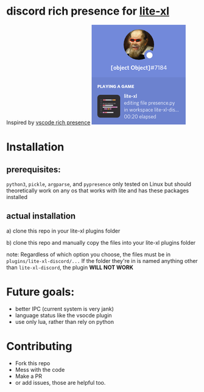 # discord rich presence for [lite-xl](https://github.com/franko/lite-xl)
Inspired by [vscode rich presence](https://github.com/iCrawl/discord-vscode)
![screenshot of the plugin on discord](screenshot_1.png)
# Installation
## prerequisites:
  `python3`, `pickle`, `argparse`, and `pypresence`
  only tested on Linux but should theoretically work on any os that works with lite and has these packages installed
## actual installation
a) clone this repo in your lite-xl plugins folder

b) clone this repo and manually copy the files into your lite-xl plugins folder

note: Regardless of which option you choose, the files must be in `plugins/lite-xl-discord/...` If the folder they're in is named anything other than `lite-xl-discord`, the plugin **WILL NOT WORK**

# Future goals:
  - better IPC (current system is very jank)
  - language status like the vsocde plugin
  - use only lua, rather than rely on python
  
# Contributing
  - Fork this repo
  - Mess with the code
  - Make a PR
  - or add issues, those are helpful too.
